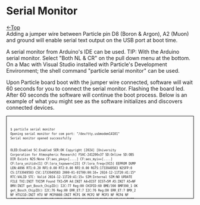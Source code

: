 # Serial Monitor
[←Top](../README.md)<BR>
Adding a jumper wire between Particle pin D8 (Boron & Argon), A2 (Muon) and ground will enable serial text output on the USB port at boot time.

A serial monitor from Arduino's IDE can be used. TIP: With the Arduino serial monitor. Select "Both NL & CR" on the pull down menu at the bottom.  On a Mac with Visual Studio installed with Particle's Development Environment; the shell command "particle serial monitor" can be used.

Upon Particle board boot with the jumper wire connected, software will wait 60 seconds for you to connect the serial monitor. Flashing the board led.  After 60 seconds the software will continue the boot process. Below is an example of what you might see as the software initializes and discovers connected devices.

<div style="overflow:auto; white-space:pre; font-family: monospace; font-size: 8px; line-height: 1.5; height: 200px; border: 1px solid black; padding: 10px;">
<pre>
$ particle serial monitor
Opening serial monitor for com port: "/dev/tty.usbmodem14101"
Serial monitor opened successfully

OLED:Enabled
SC:Enabled
SER:OK
Copyright [2024] [University Corporation for Atmospheric Research]
FSAC-241206v37
SD:Online
SD:OBS DIR Exists
N2S:None
CF:aes_pkey=[....]
CF:aes_myiv=[....]
CF:lora_unitid=[1]
CF:lora_txpower=[23]
CF:lora_freq=[915]
EEPROM DUMP
 LEN:4096
 RT1:0.20
 RP1:0.00
 RT2:0.00
 RP2:0.00
 RGTS:1733949583
 N2SFP:0
 CS:1733949583
 CSC:1733949583
2000-01-01T00:00:16+
2024-12-11T20:41:15*
RTC:VALID
STC: Valid
2024-12-11T20:41:15=
SIM:Internal
SIM:NO UPDATE FILE
TXI:INIT
TXI5M Found
TXI=5M
A4:INIT
A4=DIST
DIST=5M
A5:INIT
A5=NF
BMX:INIT
get_Bosch_ChipID()
  I2C:77 Reg:00
  CHIPID:60 BME/390
BMP390_1 OK
get_Bosch_ChipID()
  I2C:76 Reg:00
  ERR_ET:7
  I2C:76 Reg:D0
  ERR_ET:7
BMX_2 NF
HTU21D:INIT
HTU NF
MCP9808:INIT
MCP1 OK
MCP2 NF
MCP3 NF
MCP4 NF
SHT:INIT
SHT1 OK
SHT2 NF
HIH8:INIT
HIH8 OK
SI1145:INIT
SI:NF
VLX:INIT
VLX OK
BLX:INIT
BLX:OK
AS5600:INIT
WD:OK
PM25AQI:INIT
PM:NF
HDC:INIT
HDC1 OK
HDC2 OK
LPS:INIT
LPS1 OK
LPS2 NF
TLW:INIT
TLW NF
TSM:INIT
TSM NF
TMSM:INIT
TMSM NF
WBT:INIT
WBT:OK
HI:INIT
HI:OK
WBGT:INIT
WBGT:OK wo/Globe
AES_KEY[....]
AES_MYIV[....]
LORA CFV OK
LORA NF
DoAction:OK
WindDist Init()
............................................................
IMSI:234103519249568
T>6, RT>6 - OK
EEPROM RT UPDATED
OBS[0]->SD
{"at":"2024-12-11T20:42:23","css":42.4994,"hth":17397249,"bcs":3,"bpc":96.9,"cfr":0,"rg":0.0,"rgt":0.2,"rgp":0.0,"ws":0.0,"wd":181,"wg":0.0,"wgd":-999,"bp1":843.6,"bt1":22.5,"st1":22.0,"sh1":30.5,"hdt1":22.2,"hdh1":29.3,"hdt2":22.2,"hdh2":29.3,"lpt1":17.0,"lpp1":843.1,"ht2":23.3,"hh2":29.3,"mt1":22.2,"vlx":7.0,"blx":293.5,"sg":431.0,"hi":21.8,"wbt":12.6,"wbgt":17.1}
DB:OBS_Exit
RTC: 1ST SYNC
2024-12-11T20:42:26*
INFO_DO()
{"devid":"e00fce68bde8f63590a3b118","devos":"6.1.1","freemem":56248,"uptime":88,"board":"boron","at":"2024-12-11T20:42:26","ver":"FSAC-241206v37","hth":17397249,"obsi":"60s","obsti":"5m","t2nt":"212s","drct":79200,"n2s":"NF","ps":"VIN","bcs":"CHARGED","bpc":96.9,"css":42.4994,"csq":37.4990,"imsi":"234103519249568","actsim":"INTERNAL","a4":"DIST 5M","sensors":"BMX1(BMP390),MCP1,SHT1,HDC1,HDC2,LPS1,HIH8,VEML,BLX,AS5600,HI,WBT,WBGT WO/GLOBE","oled":"32","scepin":"ENABLED","sce":"TRUE"}
INFO->PUB OK[488]
Connected
{"at":"2024-12-11T20:42:23","css":54.9996,"hth":17397249,"bcs":3,"bpc":96.9,"cfr":0,"rg":0.0,"rgt":0.2,"rgp":0.0,"ws":0.0,"wd":181,"wg":0.0,"wgd":-999,"bp1":843.6,"bt1":22.5,"st1":22.0,"sh1":30.5,"hdt1":22.2,"hdh1":29.3,"hdt2":22.2,"hdh2":29.3,"lpt1":17.0,"lpp1":843.1,"ht2":23.3,"hh2":29.3,"mt1":22.2,"vlx":7.0,"blx":293.5,"sg":431.0,"hi":21.8,"wbt":12.6,"wbgt":17.1}
FS[0]->PUB OK[369]
2024-12-11T20:42:30
CS:52.49 B:3,96.91
</pre>
</div>
